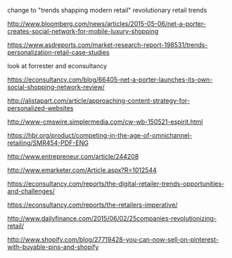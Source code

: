 change to "trends shapping modern retail"
revolutionary retail trends

http://www.bloomberg.com/news/articles/2015-05-06/net-a-porter-creates-social-network-for-mobile-luxury-shopping

https://www.asdreports.com/market-research-report-198531/trends-personalization-retail-case-studies

look at forrester and econsultancy

https://econsultancy.com/blog/66405-net-a-porter-launches-its-own-social-shopping-network-review/

http://alistapart.com/article/approaching-content-strategy-for-personalized-websites

http://www-cmswire.simplermedia.com/cw-wb-150521-espirit.html

https://hbr.org/product/competing-in-the-age-of-omnichannel-retailing/SMR454-PDF-ENG

http://www.entrepreneur.com/article/244208

http://www.emarketer.com/Article.aspx?R=1012544

https://econsultancy.com/reports/the-digital-retailer-trends-opportunities-and-challenges/

https://econsultancy.com/reports/the-retailers-imperative/

http://www.dailyfinance.com/2015/06/02/25companies-revolutionizing-retail/

http://www.shopify.com/blog/27719428-you-can-now-sell-on-pinterest-with-buyable-pins-and-shopify